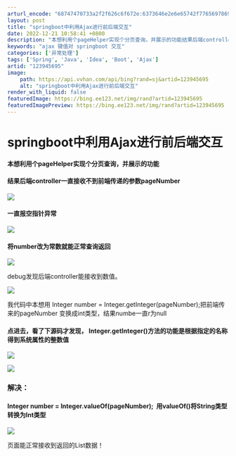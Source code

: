 ```yaml
---
arturl_encode: "68747470733a2f2f626c6f672e:6373646e2e6e65742f77656978696e5f34323631393038392f:61727469636c652f64657461696c732f313233393435363935"
layout: post
title: "springboot中利用Ajax进行前后端交互"
date: 2022-12-21 10:58:41 +0800
description: "本想利用个pageHelper实现个分页查询，并展示的功能结果后端controller一直接收不到前"
keywords: "ajax 键值对 springboot 交互"
categories: ['异常处理']
tags: ['Spring', 'Java', 'Idea', 'Boot', 'Ajax']
artid: "123945695"
image:
    path: https://api.vvhan.com/api/bing?rand=sj&artid=123945695
    alt: "springboot中利用Ajax进行前后端交互"
render_with_liquid: false
featuredImage: https://bing.ee123.net/img/rand?artid=123945695
featuredImagePreview: https://bing.ee123.net/img/rand?artid=123945695
---
```


# springboot中利用Ajax进行前后端交互

#### 本想利用个pageHelper实现个分页查询，并展示的功能

#### 结果后端controller一直接收不到前端传递的参数pageNumber

![](https://i-blog.csdnimg.cn/blog_migrate/45a487461d5860660f4ff0b48d647001.png)

#### 一直报空指针异常

![](https://i-blog.csdnimg.cn/blog_migrate/41ee2e95f5d2b59e4c71765f7101c5b3.png)

#### 将number改为常数就能正常查询返回

![](https://i-blog.csdnimg.cn/blog_migrate/7a88ff057ccef02c918b09a8ec5ca0e0.png)

debug发现后端controller能接收到数值。

![](https://i-blog.csdnimg.cn/blog_migrate/a4180821d662b3eaeb4e600ec6001ab7.png)

我代码中本想用 Integer number = Integer.getInteger(pageNumber);把前端传来的pageNumber 变换成int类型，结果numbe一直r为null

#### 点进去，看了下源码才发现， **Integer.getInteger()方法的功能是根据指定的名称得到系统属性的整数值**

![](https://i-blog.csdnimg.cn/blog_migrate/7a6259cefeb962083ec9b9ee879d6420.png)

![](https://i-blog.csdnimg.cn/blog_migrate/777d1b82268b314beed5e408f47648d3.png)

### 解决：

#### **Integer number = Integer.valueOf(pageNumber);  用valueOf()将String类型转换为Int类型**

![](https://i-blog.csdnimg.cn/blog_migrate/060290aeb152b125e96fd8307dece2af.png)

页面能正常接收到返回的List数据！